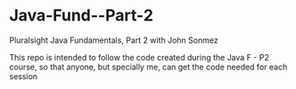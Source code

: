 # Java-Fund--Part-2
Pluralsight Java Fundamentals, Part 2 with John Sonmez

This repo is intended to follow the code created during the Java F - P2 course, so that anyone, but specially me, can get the code needed for each session
